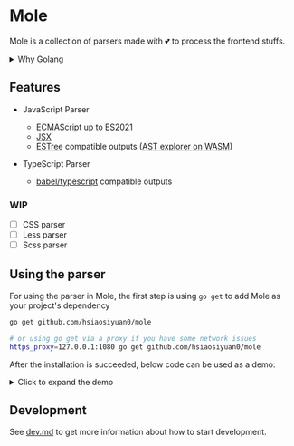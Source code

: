 # Mole

Mole is a collection of parsers made with 💕 to process the frontend stuffs.

<details>
  <summary>Why Golang</summary>

~~A little bit explanation is good for why Golang is preferred in this project. Nowadays, a programming language is not only the grammar things, it's consist of runtime, stdlib, 3rd-party modules and a healthy community, all these are out-of-box by using Golang, more specifically:~~

- ~~Golang is productive, its simplicity philosophy(something like Grammar and Garbage-collection) saves more time to the functionalities themselves.~~
- ~~the functionalities like lint and bundle maybe needed to run as web services while Golang has been proved by many impressive projects such k8s that it's good at service things.~~

Fine, just all because I'm too fool to use a fancy language

</details>

## Features

- JavaScript Parser

  - ECMAScript up to [ES2021](https://262.ecma-international.org/12.0/)
  - [JSX](https://github.com/facebook/jsx)
  - [ESTree](https://github.com/estree/estree) compatible outputs ([AST explorer on WASM](http://blog.thehardways.me/mole-is-more/#/))

- TypeScript Parser

  - [babel/typescript](https://babeljs.io/docs/en/babel-types#typescript) compatible outputs

### WIP

- [ ] CSS parser
- [ ] Less parser
- [ ] Scss parser

## Using the parser

For using the parser in Mole, the first step is using `go get` to add Mole as your project's dependency

```bash
go get github.com/hsiaosiyuan0/mole

# or using go get via a proxy if you have some network issues
https_proxy=127.0.0.1:1080 go get github.com/hsiaosiyuan0/mole
```

After the installation is succeeded, below code can be used as a demo:

<details>
  <summary>Click to expand the demo</summary>

```go
package main

import (
	"bytes"
	"encoding/json"
	"fmt"
	"log"

	"github.com/hsiaosiyuan0/mole/ecma/estree"
	"github.com/hsiaosiyuan0/mole/ecma/parser"
	"github.com/hsiaosiyuan0/mole/span"
)

func main() {
	// imitate the source code you want to parse
	code := `console.log("hello world")`

	// create a Source instance to handle to the source code
	s := span.NewSource("", code)

	// create a parser, here we use the default options
	opts := parser.NewParserOpts()
	p := parser.NewParser(s, opts)

	// inform the parser do its parsing process
	ast, err := p.Prog()
	if err != nil {
		log.Fatal(err)
	}

	// by default the parsed AST is not the ESTree form because the latter has a little redundancy,
	// however Mole supports to convert its AST to ESTree by using the `estree.ConvertProg` function
	b, err := json.Marshal(estree.ConvertProg(ast.(*parser.Prog), estree.NewConvertCtx()))
	if err != nil {
		log.Fatal(err)
	}

	// below is nothing new, we just print the ESTree in JSON form
	var out bytes.Buffer
	json.Indent(&out, b, "", "  ")
	fmt.Println(out.String())
}
```

The produced AST can be consumed by the ast-walker in Mole, more runnable demos see [mole-demo](https://github.com/hsiaosiyuan0/mole-demo)

</details>

## Development

See [dev.md](/docs/dev.md) to get more information about how to start development.

